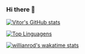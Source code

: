 ### Hi there 👋

[![Vitor's GitHub stats](https://github-readme-stats.vercel.app/api?username=devitorone)](https://github.com/devitorone/github-readme-stats)

[![Top Linguagens](https://github-readme-stats.vercel.app/api/top-langs/?username=devitorone&layout=compact)](https://github.com/devitorone/github-readme-stats)

[![willianrod's wakatime stats](https://github-readme-stats.vercel.app/api/wakatime?username=devitorone)](https://github.com/devitorone/github-readme-stats)
